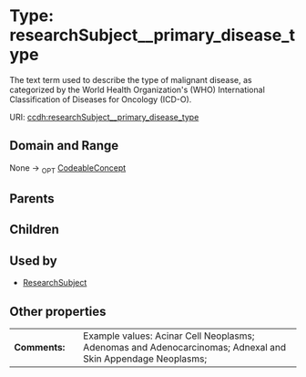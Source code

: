 
# Type: researchSubject__primary_disease_type


The text term used to describe the type of malignant disease, as categorized by the World Health Organization's (WHO) International Classification of Diseases for Oncology (ICD-O).

URI: [ccdh:researchSubject__primary_disease_type](https://example.org/ccdh/researchSubject__primary_disease_type)


## Domain and Range

None ->  <sub>OPT</sub> [CodeableConcept](CodeableConcept.md)

## Parents


## Children


## Used by

 * [ResearchSubject](ResearchSubject.md)

## Other properties

|  |  |  |
| --- | --- | --- |
| **Comments:** | | Example values: Acinar Cell Neoplasms; Adenomas and Adenocarcinomas; Adnexal and Skin Appendage Neoplasms;  |

